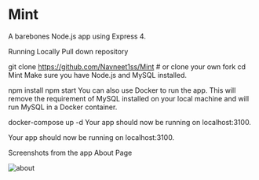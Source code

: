 # Mint
A barebones Node.js app using Express 4.



Running Locally
Pull down repository

git clone https://github.com/Navneet1ss/Mint # or clone your own fork
cd Mint
Make sure you have Node.js and MySQL installed.

npm install
npm start
You can also use Docker to run the app. This will remove the requirement of MySQL installed on your local machine and will run MySQL in a Docker container.

docker-compose up -d
Your app should now be running on localhost:3100.


Your app should now be running on localhost:3100.


Screenshots from the app
About Page

![about](https://user-images.githubusercontent.com/72698663/175622383-095b4101-7d69-4df6-935b-fcd5e7f2edda.png)




